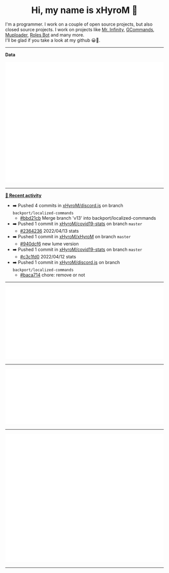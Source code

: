 <p align="center">
    <!-- <img src="https://avatars.githubusercontent.com/u/56601352" width="192" alt="hyro's pfp" /> -->
    <h1 align="center">Hi, my name is xHyroM 👋</h1>
</p>

I'm a programmer. I work on a couple of open source projects, but also closed source projects. I work on projects like [Mr. Infinity](https://discord.com/oauth2/authorize?client_id=720321585625694239&scope=bot%20applications.commands&permissions=8&redirect_uri=https://blobs.gq/imanager&prompt=consent&response_type=code), [GCommands](https://github.com/Garlic-Team/GCommands), [Muploader](https://github.com/xHyroM/Muploder), [Roles Bot](https://github.com/xHyroM/roles-bot) and many more.  
I'll be glad if you take a look at my github 😀👀.

___
**Data**

<img src="https://github.com/xHyroM/xHyroM/blob/master/.cache/base.svg">

___

**[📰 Recent activity](https://github.com/xHyroM)**
* ➡️ Pushed 4 commits in [xHyroM/discord.js](https://github.com/xHyroM/discord.js) on branch `backport/localized-commands`
  * [#bbd21cb](https://github.com/xHyroM/discord.js/commit/bbd21cb) Merge branch &#39;v13&#39; into backport/localized-commands
* ➡️ Pushed 1 commit in [xHyroM/covid19-stats](https://github.com/xHyroM/covid19-stats) on branch `master`
  * [#2364236](https://github.com/xHyroM/covid19-stats/commit/2364236) 2022/04/13 stats
* ➡️ Pushed 1 commit in [xHyroM/xHyroM](https://github.com/xHyroM/xHyroM) on branch `master`
  * [#940dcf6](https://github.com/xHyroM/xHyroM/commit/940dcf6) new lume version
* ➡️ Pushed 1 commit in [xHyroM/covid19-stats](https://github.com/xHyroM/covid19-stats) on branch `master`
  * [#c3c1fd0](https://github.com/xHyroM/covid19-stats/commit/c3c1fd0) 2022/04/12 stats
* ➡️ Pushed 1 commit in [xHyroM/discord.js](https://github.com/xHyroM/discord.js) on branch `backport/localized-commands`
  * [#baca714](https://github.com/xHyroM/discord.js/commit/baca714) chore: remove or not


___

<img src="https://github.com/xHyroM/xHyroM/blob/master/.cache/isocalendar.svg">

___

<img src="https://github.com/xHyroM/xHyroM/blob/master/.cache/languages.svg">

___

<img src="https://github.com/xHyroM/xHyroM/blob/master/.cache/achievements.svg">

___
